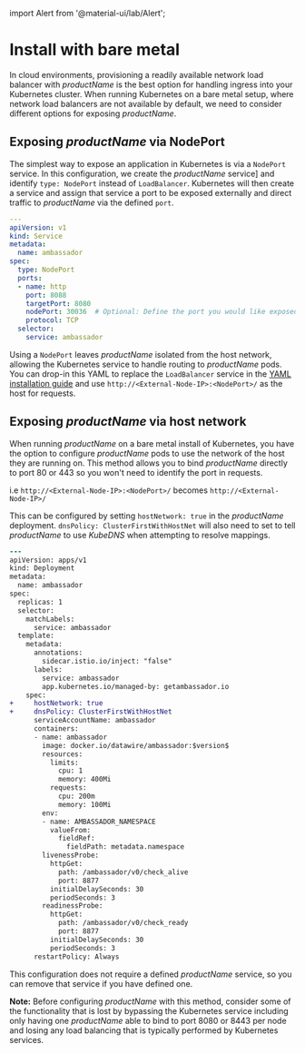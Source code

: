 import Alert from '@material-ui/lab/Alert';

# Install with bare metal

In cloud environments, provisioning a readily available network load balancer with $productName$ is the best option for handling ingress into your Kubernetes cluster. When running Kubernetes on a bare metal setup, where network load balancers are not available by default, we need to consider different options for exposing $productName$. 

## Exposing $productName$ via NodePort

The simplest way to expose an application in Kubernetes is via a `NodePort` service. In this configuration, we create the $productName$ service] and identify `type: NodePort` instead of `LoadBalancer`. Kubernetes will then create a service and assign that service a port to be exposed externally and direct traffic to $productName$ via the defined `port`.

```yaml
---
apiVersion: v1
kind: Service
metadata:
  name: ambassador
spec:
  type: NodePort
  ports:
  - name: http
    port: 8088
    targetPort: 8080
    nodePort: 30036  # Optional: Define the port you would like exposed
    protocol: TCP
  selector:
    service: ambassador
```

Using a `NodePort` leaves $productName$ isolated from the host network, allowing the Kubernetes service to handle routing to $productName$ pods. You can drop-in this YAML to replace the `LoadBalancer` service in the [YAML installation guide](../yaml-install) and use `http://<External-Node-IP>:<NodePort>/` as the host for requests.

## Exposing $productName$ via host network

When running $productName$ on a bare metal install of Kubernetes, you have the option to configure $productName$ pods to use the network of the host they are running on. This method allows you to bind $productName$ directly to port 80 or 443 so you won't need to identify the port in requests. 

i.e `http://<External-Node-IP>:<NodePort>/` becomes `http://<External-Node-IP>/`

This can be configured by setting `hostNetwork: true` in the $productName$ deployment. `dnsPolicy: ClusterFirstWithHostNet` will also need to set to tell $productName$ to use *KubeDNS* when attempting to resolve mappings.

```diff
---
apiVersion: apps/v1
kind: Deployment
metadata:
  name: ambassador
spec:
  replicas: 1
  selector:
    matchLabels:
      service: ambassador
  template:
    metadata:
      annotations:
        sidecar.istio.io/inject: "false"
      labels:
        service: ambassador
        app.kubernetes.io/managed-by: getambassador.io
    spec:
+     hostNetwork: true
+     dnsPolicy: ClusterFirstWithHostNet
      serviceAccountName: ambassador
      containers:
      - name: ambassador
        image: docker.io/datawire/ambassador:$version$
        resources:
          limits:
            cpu: 1
            memory: 400Mi
          requests:
            cpu: 200m
            memory: 100Mi
        env:
        - name: AMBASSADOR_NAMESPACE
          valueFrom:
            fieldRef:
              fieldPath: metadata.namespace          
        livenessProbe:
          httpGet:
            path: /ambassador/v0/check_alive
            port: 8877
          initialDelaySeconds: 30
          periodSeconds: 3
        readinessProbe:
          httpGet:
            path: /ambassador/v0/check_ready
            port: 8877
          initialDelaySeconds: 30
          periodSeconds: 3
      restartPolicy: Always
```

This configuration does not require a defined $productName$ service, so you can remove that service if you have defined one.

**Note:** Before configuring $productName$ with this method, consider some of the functionality that is lost by bypassing the Kubernetes service including only having one $productName$ able to bind to port 8080 or 8443 per node and losing any load balancing that is typically performed by Kubernetes services.

